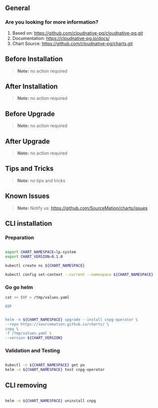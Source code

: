## General

### Are you looking for more information?

1. Based on: https://github.com/cloudnative-pg/cloudnative-pg.git
2. Documentation: https://cloudnative-pg.io/docs/
3. Chart Source: https://github.com/cloudnative-pg/charts.git


## Before Installation


> **Note:**
> no action required


## After Installation

> **Note:**
> no action required

## Before Upgrade

> **Note:**
> no action required

## After Upgrade

> **Note:**
> no action required


## Tips and Tricks

> **Note:**
> no tips and tricks


## Known Issues

> **Note:**
> Notify us: https://github.com/SourceMation/charts/issues



## CLI installation

### Preparation

```bash

export CHART_NAMESPACE=lp-system
export CHART_VERSION=0.1.0

kubectl create ns ${CHART_NAMESPACE}

kubectl config set-context --current --namespace ${CHART_NAMESPACE}

```

### Go go helm

``` bash
cat << EOF > /tmp/values.yaml

EOF 


helm -n ${CHART_NAMESPACE} upgrade --install cnpg-operator \
--repo https://sourcemation.github.io/charts/ \
cnpg \
-f /tmp/values.yaml \
--version ${CHART_VERSION}

```

### Validation and Testing

```bash

kubectl -n ${CHART_NAMESPACE} get po
helm -n ${CHART_NAMESPACE} test cnpg-operator

```

## CLI removing

```bash

helm -n ${CHART_NAMESPACE} uninstall cnpg


```

